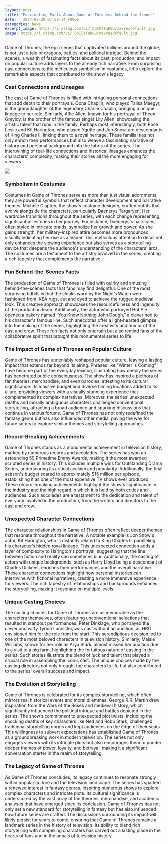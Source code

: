 ```yaml
---
layout: post
title: "Fascinating Facts About Game of Thrones: Behind the Scenes"
date:   2024-08-28 07:09:14 +0000
categories: News
excerpt_image: https://i.ytimg.com/vi/_OoIFzTuK0U/maxresdefault.jpg
image: https://i.ytimg.com/vi/_OoIFzTuK0U/maxresdefault.jpg
---
```


Game of Thrones, the epic series that captivated millions around the globe, is not just a tale of dragons, battles, and political intrigue. Behind the scenes, a wealth of fascinating facts about its cast, production, and impact on popular culture adds layers to the already rich narrative. From surprising cast connections to the meticulous symbolism in costumes, let's explore the remarkable aspects that contributed to the show's legacy.
### Cast Connections and Lineages
The cast of Game of Thrones is filled with intriguing personal connections that add depth to their portrayals. Oona Chaplin, who played Talisa Maegyr, is the granddaughter of the legendary Charlie Chaplin, bringing a unique lineage to her role. Similarly, Alfie Allen, known for his portrayal of Theon Greyjoy, is the brother of the famous singer Lily Allen, showcasing the artistic talent that runs in the family. Perhaps most interestingly, both Rose Leslie and Kit Harington, who played Ygritte and Jon Snow, are descendants of King Charles II, linking them to a royal heritage. These familial ties not only enrich their performances but also weave a fascinating narrative of history and personal background into the fabric of the series. The intertwining of real-life connections and historical lineages enhances the characters' complexity, making their stories all the more engaging for viewers.

![](https://i.ytimg.com/vi/_OoIFzTuK0U/maxresdefault.jpg)
### Symbolism in Costumes
Costumes in Game of Thrones serve as more than just visual adornments; they are powerful symbols that reflect character development and narrative themes. Michele Clapton, the show's costume designer, crafted outfits that evolve alongside the characters, particularly Daenerys Targaryen. Her wardrobe transitions throughout the series, with each change representing significant milestones in her journey. For instance, Daenerys's hairstyles, often styled in intricate braids, symbolize her growth and power. As she gains strength, her military-inspired attire becomes more pronounced, visually indicating her rise as a leader. This meticulous attention to detail not only enhances the viewing experience but also serves as a storytelling device that deepens the audience's understanding of the characters' arcs. The costumes are a testament to the artistry involved in the series, creating a rich tapestry that complements the narrative.
### Fun Behind-the-Scenes Facts
The production of Game of Thrones is filled with quirky and amusing behind-the-scenes facts that fans may find delightful. One of the most surprising tidbits is that the cloaks worn by the Night’s Watch were fashioned from IKEA rugs, cut and dyed to achieve the rugged medieval look. This creative approach showcases the resourcefulness and ingenuity of the production team. Additionally, the actor who portrayed Hot Pie opened a bakery named “You Know Nothing John Dough,” a clever nod to his character's famous line. Such anecdotes offer a light-hearted glimpse into the making of the series, highlighting the creativity and humor of the cast and crew. These fun facts not only entertain but also remind fans of the collaborative spirit that brought this monumental series to life.
### The Impact of Game of Thrones on Popular Culture
Game of Thrones has undeniably reshaped popular culture, leaving a lasting impact that extends far beyond its airing. Phrases like "Winter is Coming" have become part of the everyday lexicon, illustrating how deeply the series has penetrated public consciousness. The show has inspired a plethora of fan theories, merchandise, and even parodies, attesting to its cultural significance. Its massive budget and diverse filming locations added to its allure, providing viewers with a visually stunning experience that complemented its complex narratives. Moreover, the series’ unexpected deaths and morally ambiguous characters challenged conventional storytelling, attracting a broad audience and sparking discussions that continue in various forums. Game of Thrones has not only redefined the fantasy genre but has also influenced other media, paving the way for future series to explore similar themes and storytelling approaches.
### Record-Breaking Achievements
Game of Thrones stands as a monumental achievement in television history, marked by numerous records and accolades. The series has won an astounding 59 Primetime Emmy Awards, making it the most awarded scripted series in history. This includes multiple wins for Outstanding Drama Series, underscoring its critical acclaim and popularity. Additionally, the final season's budget soared to approximately $15 million per episode, establishing it as one of the most expensive TV shows ever produced. These record-breaking achievements highlight the show's significance in the industry and the high regard in which it is held by both critics and audiences. Such accolades are a testament to the dedication and talent of everyone involved in the production, from the writers and directors to the cast and crew.
### Unexpected Character Connections
The character relationships in Game of Thrones often reflect deeper themes that resonate throughout the narrative. A notable example is Jon Snow's actor, Kit Harington, who is distantly related to King Charles II, paralleling his character’s hidden royal lineage. This unexpected connection adds a layer of complexity to Harington's portrayal, suggesting that the line between fiction and reality can sometimes blur. Additionally, the casting of actors with unique backgrounds, such as Harry Lloyd being a descendant of Charles Dickens, enriches their performances and the overall narrative. These character connections highlight how personal histories can intertwine with fictional narratives, creating a more immersive experience for viewers. The rich tapestry of relationships and backgrounds enhances the storytelling, making it resonate on multiple levels.
### Unique Casting Choices
The casting choices for Game of Thrones are as memorable as the characters themselves, often featuring unconventional selections that resulted in standout performances. Peter Dinklage, who portrayed the clever and witty Tyrion Lannister, was cast without an audition, as HBO envisioned him for the role from the start. This serendipitous decision led to one of the most beloved characters in television history. Similarly, Maisie Williams, known for her role as Arya Stark, almost missed her audition due to a visit to a pig farm, highlighting the fortuitous nature of casting in the series. Such stories illustrate the blend of luck and talent that played a crucial role in assembling the iconic cast. The unique choices made by the casting directors not only brought the characters to life but also contributed to the series' overall success and impact.
### The Evolution of Storytelling
Game of Thrones is celebrated for its complex storytelling, which often mirrors real historical events and moral dilemmas. George R.R. Martin drew inspiration from the Wars of the Roses and medieval history, which significantly influenced the political intrigue and battles depicted in the series. The show’s commitment to unexpected plot twists, including the shocking deaths of key characters like Ned and Robb Stark, challenged traditional storytelling norms and kept audiences on the edge of their seats. This willingness to subvert expectations has established Game of Thrones as a groundbreaking work in modern television. The series not only engages viewers with its intricate plots but also encourages them to ponder deeper themes of power, loyalty, and betrayal, making it a significant conversation starter in the realm of storytelling.
### The Legacy of Game of Thrones
As Game of Thrones concludes, its legacy continues to resonate strongly within popular culture and the television landscape. The series has sparked a renewed interest in fantasy genres, inspiring numerous shows to explore complex characters and intricate plots. Its cultural significance is underscored by the vast array of fan theories, merchandise, and academic analyses that have emerged since its conclusion. Game of Thrones has not only set a new standard for storytelling in fantasy but has also influenced how future series are crafted. The discussions surrounding its impact will likely persist for years to come, ensuring that Game of Thrones remains a landmark series in the history of television. Its ability to blend rich storytelling with compelling characters has carved out a lasting place in the hearts of fans and in the annals of television history.